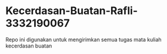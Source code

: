 # Kecerdasan-Buatan-Rafli-3332190067
Repo ini digunakan untuk mengirimkan semua tugas mata kuliah kecerdasan buatan

